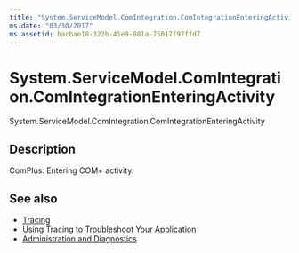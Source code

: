```yaml
---
title: "System.ServiceModel.ComIntegration.ComIntegrationEnteringActivity"
ms.date: "03/30/2017"
ms.assetid: bacbae18-322b-41e9-881a-75017f97ffd7
---
```

# System.ServiceModel.ComIntegration.ComIntegrationEnteringActivity
System.ServiceModel.ComIntegration.ComIntegrationEnteringActivity  
  
## Description  
 ComPlus: Entering COM+ activity.  
  
## See also

- [Tracing](index.md)
- [Using Tracing to Troubleshoot Your Application](using-tracing-to-troubleshoot-your-application.md)
- [Administration and Diagnostics](../index.md)
